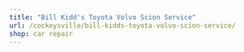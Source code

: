 ```yaml
---
title: "Bill Kidd's Toyota Volvo Scion Service"
url: /cockeysville/bill-kidds-toyota-volvo-scion-service/
shop: car repair
---
```

